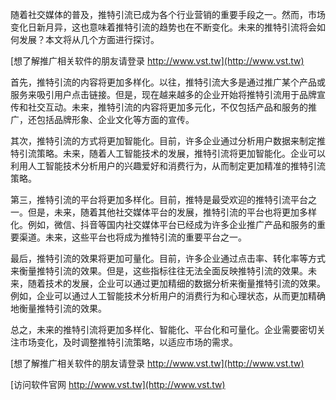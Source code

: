 随着社交媒体的普及，推特引流已成为各个行业营销的重要手段之一。然而，市场变化日新月异，这也意味着推特引流的趋势也在不断变化。未来的推特引流将会如何发展？本文将从几个方面进行探讨。

[想了解推广相关软件的朋友请登录 http://www.vst.tw](http://www.vst.tw)

首先，推特引流的内容将更加多样化。以往，推特引流大多是通过推广某个产品或服务来吸引用户点击链接。但是，现在越来越多的企业开始将推特引流用于品牌宣传和社交互动。未来，推特引流的内容将更加多元化，不仅包括产品和服务的推广，还包括品牌形象、企业文化等方面的宣传。

其次，推特引流的方式将更加智能化。目前，许多企业通过分析用户数据来制定推特引流策略。未来，随着人工智能技术的发展，推特引流将更加智能化。企业可以利用人工智能技术分析用户的兴趣爱好和消费行为，从而制定更加精准的推特引流策略。

第三，推特引流的平台将更加多样化。目前，推特是最受欢迎的推特引流平台之一。但是，未来，随着其他社交媒体平台的发展，推特引流的平台也将更加多样化。例如，微信、抖音等国内社交媒体平台已经成为许多企业推广产品和服务的重要渠道。未来，这些平台也将成为推特引流的重要平台之一。

最后，推特引流的效果将更加可量化。目前，许多企业通过点击率、转化率等方式来衡量推特引流的效果。但是，这些指标往往无法全面反映推特引流的效果。未来，随着技术的发展，企业可以通过更加精细的数据分析来衡量推特引流的效果。例如，企业可以通过人工智能技术分析用户的消费行为和心理状态，从而更加精确地衡量推特引流的效果。

总之，未来的推特引流将更加多样化、智能化、平台化和可量化。企业需要密切关注市场变化，及时调整推特引流策略，以适应市场的需求。

[想了解推广相关软件的朋友请登录 http://www.vst.tw](http://www.vst.tw)


[访问软件官网 http://www.vst.tw](http://www.vst.tw)
